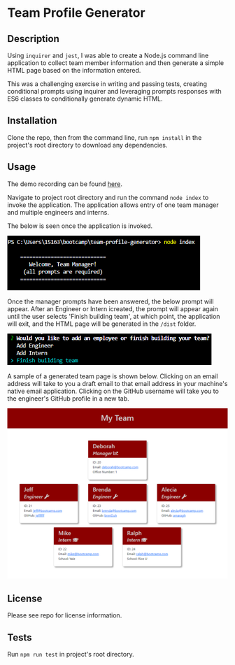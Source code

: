 # Team Profile Generator

## Description

Using `inquirer` and `jest`, I was able to create a Node.js command line application to collect team member information and then generate a simple HTML page based on the information entered.

This was a challenging exercise in writing and passing tests, creating conditional prompts using inquirer and leveraging prompts responses with ES6 classes to conditionally generate dynamic HTML.

## Installation

Clone the repo, then from the command line, run `npm install` in the project's root directory to download any dependencies.

## Usage

The demo recording can be found [here](https://youtu.be/1EZn5_iB2Ps).

Navigate to project root directory and run the command `node index` to invoke the application. The application allows entry of one team manager and multiple engineers and interns. 

The below is seen once the application is invoked. 

![](./assets/images/launch-application.png)

Once the manager prompts have been answered, the below prompt will appear. After an Engineer or Intern icreated, the prompt will appear again until the user selects 'Finish building team', at which point, the application will exit, and the HTML page will be generated in the `/dist` folder.

![](./assets/images//ee-prompts.png)


A sample of a generated team page is shown below. Clicking on an email address will take to you a draft email to that email address in your machine's native email application. Clicking on the GitHub username will take you to the engineer's GitHub profile in a new tab.

![Sample rendered HTML page for a small team.](./assets/images/html-rendering.png)


## License

Please see repo for license information.

## Tests

Run `npm run test` in project's root directory.